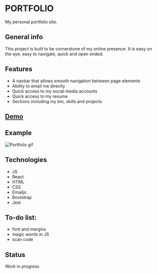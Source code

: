# PORTFOLIO

My personal portfolio site.

## General info

This project is built to be cornerstone of my online presence. It is easy on the eye, easy to navigate, quick and open ended.

## Features

- A navbar that allows smooth navigation between page elements
- Ability to email me directly
- Quick access to my social media accounts
- Quick access to my resume
- Sections including my bio, skills and projects

## [Demo](http://tarkanmansuroglu.com)

## Example

![Portfolio gif](https://media1.giphy.com/media/RluNMwEnBdSEAz6Ftz/giphy.gif)

## Technologies

- JS
- React
- HTML
- CSS
- Emailjs
- Bootstrap
- Jest

## To-do list:

- font and margins
- magic words in JS
- scan code

## Status

Work in progress
